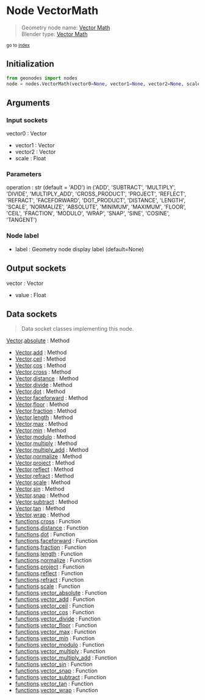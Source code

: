 
# Node VectorMath

> Geometry node name: [Vector Math](https://docs.blender.org/manual/en/latest/modeling/geometry_nodes/material/vector_math.html)<br>
  Blender type: [Vector Math](https://docs.blender.org/api/current/bpy.types.ShaderNodeVectorMath.html)
  
<sub>go to [index](/docs/index.md)</sub>

## Initialization

```python
from geonodes import nodes
node = nodes.VectorMath(vector0=None, vector1=None, vector2=None, scale=None, operation='ADD', label=None)
```



## Arguments


### Input sockets

vector0 : Vector
- vector1 : Vector
- vector2 : Vector
- scale : Float

### Parameters

operation : str (default = 'ADD') in ('ADD', 'SUBTRACT', 'MULTIPLY', 'DIVIDE', 'MULTIPLY_ADD', 'CROSS_PRODUCT', 'PROJECT', 'REFLECT', 'REFRACT', 'FACEFORWARD', 'DOT_PRODUCT', 'DISTANCE', 'LENGTH', 'SCALE', 'NORMALIZE', 'ABSOLUTE', 'MINIMUM', 'MAXIMUM', 'FLOOR', 'CEIL', 'FRACTION', 'MODULO', 'WRAP', 'SNAP', 'SINE', 'COSINE', 'TANGENT')

### Node label

- label : Geometry node display label (default=None)

## Output sockets

vector : Vector
- value : Float

## Data sockets

> Data socket classes implementing this node.
  
[Vector](/docs/sockets/Vector.md).[absolute](/docs/sockets/Vector.md#absolute) : Method
- [Vector](/docs/sockets/Vector.md).[add](/docs/sockets/Vector.md#add) : Method
- [Vector](/docs/sockets/Vector.md).[ceil](/docs/sockets/Vector.md#ceil) : Method
- [Vector](/docs/sockets/Vector.md).[cos](/docs/sockets/Vector.md#cos) : Method
- [Vector](/docs/sockets/Vector.md).[cross](/docs/sockets/Vector.md#cross) : Method
- [Vector](/docs/sockets/Vector.md).[distance](/docs/sockets/Vector.md#distance) : Method
- [Vector](/docs/sockets/Vector.md).[divide](/docs/sockets/Vector.md#divide) : Method
- [Vector](/docs/sockets/Vector.md).[dot](/docs/sockets/Vector.md#dot) : Method
- [Vector](/docs/sockets/Vector.md).[faceforward](/docs/sockets/Vector.md#faceforward) : Method
- [Vector](/docs/sockets/Vector.md).[floor](/docs/sockets/Vector.md#floor) : Method
- [Vector](/docs/sockets/Vector.md).[fraction](/docs/sockets/Vector.md#fraction) : Method
- [Vector](/docs/sockets/Vector.md).[length](/docs/sockets/Vector.md#length) : Method
- [Vector](/docs/sockets/Vector.md).[max](/docs/sockets/Vector.md#max) : Method
- [Vector](/docs/sockets/Vector.md).[min](/docs/sockets/Vector.md#min) : Method
- [Vector](/docs/sockets/Vector.md).[modulo](/docs/sockets/Vector.md#modulo) : Method
- [Vector](/docs/sockets/Vector.md).[multiply](/docs/sockets/Vector.md#multiply) : Method
- [Vector](/docs/sockets/Vector.md).[multiply_add](/docs/sockets/Vector.md#multiply_add) : Method
- [Vector](/docs/sockets/Vector.md).[normalize](/docs/sockets/Vector.md#normalize) : Method
- [Vector](/docs/sockets/Vector.md).[project](/docs/sockets/Vector.md#project) : Method
- [Vector](/docs/sockets/Vector.md).[reflect](/docs/sockets/Vector.md#reflect) : Method
- [Vector](/docs/sockets/Vector.md).[refract](/docs/sockets/Vector.md#refract) : Method
- [Vector](/docs/sockets/Vector.md).[scale](/docs/sockets/Vector.md#scale) : Method
- [Vector](/docs/sockets/Vector.md).[sin](/docs/sockets/Vector.md#sin) : Method
- [Vector](/docs/sockets/Vector.md).[snap](/docs/sockets/Vector.md#snap) : Method
- [Vector](/docs/sockets/Vector.md).[subtract](/docs/sockets/Vector.md#subtract) : Method
- [Vector](/docs/sockets/Vector.md).[tan](/docs/sockets/Vector.md#tan) : Method
- [Vector](/docs/sockets/Vector.md).[wrap](/docs/sockets/Vector.md#wrap) : Method
- [functions](/docs/sockets/functions.md).[cross](/docs/sockets/functions.md#cross) : Function
- [functions](/docs/sockets/functions.md).[distance](/docs/sockets/functions.md#distance) : Function
- [functions](/docs/sockets/functions.md).[dot](/docs/sockets/functions.md#dot) : Function
- [functions](/docs/sockets/functions.md).[faceforward](/docs/sockets/functions.md#faceforward) : Function
- [functions](/docs/sockets/functions.md).[fraction](/docs/sockets/functions.md#fraction) : Function
- [functions](/docs/sockets/functions.md).[length](/docs/sockets/functions.md#length) : Function
- [functions](/docs/sockets/functions.md).[normalize](/docs/sockets/functions.md#normalize) : Function
- [functions](/docs/sockets/functions.md).[project](/docs/sockets/functions.md#project) : Function
- [functions](/docs/sockets/functions.md).[reflect](/docs/sockets/functions.md#reflect) : Function
- [functions](/docs/sockets/functions.md).[refract](/docs/sockets/functions.md#refract) : Function
- [functions](/docs/sockets/functions.md).[scale](/docs/sockets/functions.md#scale) : Function
- [functions](/docs/sockets/functions.md).[vector_absolute](/docs/sockets/functions.md#vector_absolute) : Function
- [functions](/docs/sockets/functions.md).[vector_add](/docs/sockets/functions.md#vector_add) : Function
- [functions](/docs/sockets/functions.md).[vector_ceil](/docs/sockets/functions.md#vector_ceil) : Function
- [functions](/docs/sockets/functions.md).[vector_cos](/docs/sockets/functions.md#vector_cos) : Function
- [functions](/docs/sockets/functions.md).[vector_divide](/docs/sockets/functions.md#vector_divide) : Function
- [functions](/docs/sockets/functions.md).[vector_floor](/docs/sockets/functions.md#vector_floor) : Function
- [functions](/docs/sockets/functions.md).[vector_max](/docs/sockets/functions.md#vector_max) : Function
- [functions](/docs/sockets/functions.md).[vector_min](/docs/sockets/functions.md#vector_min) : Function
- [functions](/docs/sockets/functions.md).[vector_modulo](/docs/sockets/functions.md#vector_modulo) : Function
- [functions](/docs/sockets/functions.md).[vector_multiply](/docs/sockets/functions.md#vector_multiply) : Function
- [functions](/docs/sockets/functions.md).[vector_multiply_add](/docs/sockets/functions.md#vector_multiply_add) : Function
- [functions](/docs/sockets/functions.md).[vector_sin](/docs/sockets/functions.md#vector_sin) : Function
- [functions](/docs/sockets/functions.md).[vector_snap](/docs/sockets/functions.md#vector_snap) : Function
- [functions](/docs/sockets/functions.md).[vector_subtract](/docs/sockets/functions.md#vector_subtract) : Function
- [functions](/docs/sockets/functions.md).[vector_tan](/docs/sockets/functions.md#vector_tan) : Function
- [functions](/docs/sockets/functions.md).[vector_wrap](/docs/sockets/functions.md#vector_wrap) : Function
  
